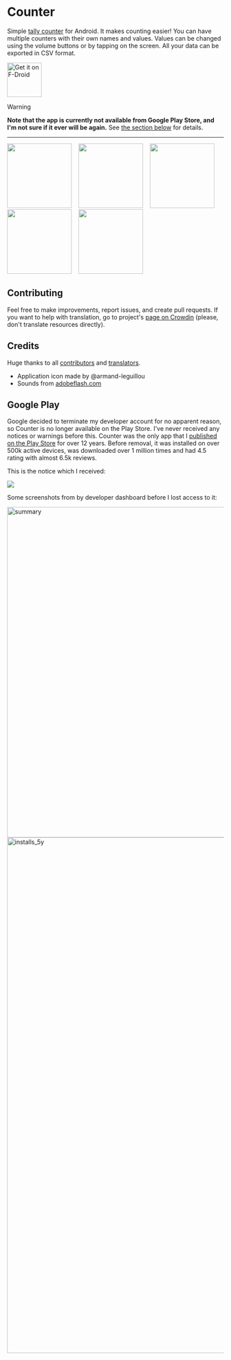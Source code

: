 # Counter

Simple [tally counter](https://en.wikipedia.org/wiki/Tally_counter) for Android. It makes counting easier! You can have multiple counters with their own names and values. Values can be changed using the volume buttons or by tapping on the screen. All your data can be exported in CSV format.

[<img src="https://fdroid.gitlab.io/artwork/badge/get-it-on.png" alt="Get it on F-Droid" height="80" />](https://f-droid.org/packages/me.tsukanov.counter)

> [!WARNING]  
> **Note that the app is currently not available from Google Play Store, and I'm not sure if it ever will be again.** See [the section below](#google-play) for details.

---

<img src="resources/screenshots/5_framed.png" width="150" />&nbsp;&nbsp;&nbsp;&nbsp;<img src="resources/screenshots/1_framed.png" width="150" />&nbsp;&nbsp;&nbsp;&nbsp;<img src="resources/screenshots/2_framed.png" width="150" />&nbsp;&nbsp;&nbsp;&nbsp;<img src="resources/screenshots/3_framed.png" width="150" />&nbsp;&nbsp;&nbsp;&nbsp;<img src="resources/screenshots/4_framed.png" width="150" />

## Contributing

Feel free to make improvements, report issues, and create pull requests. If you want to help with
translation, go to project's [page on Crowdin](http://crowdin.net/project/simple-counter) (please,
don't translate resources directly).

## Credits

Huge thanks to all [contributors](https://github.com/gentlecat/counter/contributors)
and [translators](https://crowdin.net/project/simple-counter).

* Application icon made by @armand-leguillou
* Sounds from [adobeflash.com](https://www.adobeflash.com/download/sounds/clicks/)

## Google Play

Google decided to terminate my developer account for no apparent reason, so Counter is no longer available on the Play Store. I've never received any notices or warnings before this. Counter was the only app that I [published on the Play Store](https://web.archive.org/web/20250121131910/https://play.google.com/store/apps/details?id=me.tsukanov.counter) for over 12 years. Before removal, it was installed on over 500k active devices, was downloaded over 1 million times and had 4.5 rating with almost 6.5k reviews.

This is the notice which I received:

![](https://github.com/user-attachments/assets/353c5c36-b043-420a-b1b9-00da3333ea40)

Some screenshots from by developer dashboard before I lost access to it:

<img width="768" alt="summary" src="https://github.com/user-attachments/assets/7dfe7cc3-f8fe-4828-8804-3df5d3d55662" />

<img width="1199" alt="installs_5y" src="https://github.com/user-attachments/assets/fd2b36ed-eaaa-4a8c-bfb5-fd13a1238943" />
